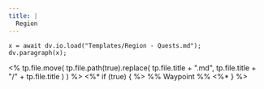 ```yaml
---
title: |
  Region
---
```



````dataviewjs
x = await dv.io.load("Templates/Region - Quests.md");
dv.paragraph(x);
````

\<%
tp.file.move(
tp.file.path(true).replace(
tp.file.title + ".md",
tp.file.title + "/" + tp.file.title
)
)
%>
\<%\* if (true) { %> %% Waypoint %% \<%\* } %>
